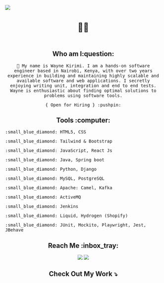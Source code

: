 <!---
waynemorphic/waynemorphic is a ✨ special ✨ repository because its `README.md` (this file) appears on your GitHub profile.
You can click the Preview link to take a look at your changes.
--->
![](https://komarev.com/ghpvc/?username=waynemorphic)

<header>
  <h1 align="center">
    👋👋 
  </h1>
</header>

<section>
  <h2 align="center">Who am I:question:</h2>
  <p align="center">
    <samp>
     🏫 My name is Wayne Kirimi. I am a hands-on software engineer based in Nairobi, Kenya, with over two years experience in building and maintaining highly scalable and available software and web applications. I secretly enjoying writing unit, integration and end to end tests. Wayne is enthusiastic about finding optimal solutions to problems using software tools.
    </samp>
  </p>
  <p align="center">
    <samp>
      { Open for Hiring } :pushpin:
    </samp>
  </p>
</section>

<section>
  <h2 align="center">Tools :computer:</h2>
  <samp>
     <p>:small_blue_diamond: HTML5, CSS</p>
     <p>:small_blue_diamond: Tailwind & Bootstrap </p>
     <p>:small_blue_diamond: JavaScript, React Js </p>
     <p>:small_blue_diamond: Java, Spring boot</p>
     <p>:small_blue_diamond: Python, Django</p>
     <p>:small_blue_diamond: MySQL, PostgreSQL</p>
     <p>:small_blue_diamond: Apache: Camel, Kafka</p>
     <p>:small_blue_diamond: ActiveMQ</p>
     <p>:small_blue_diamond: Jenkins</p>    
     <p>:small_blue_diamond: Liquid, Hydrogen (Shopify)</p>
     <p>:small_blue_diamond: JUnit, Mockito, Playwright, Jest, JBehave</p>
  </samp>
</section>

<section>
  <h1 align = "center">Reach Me :inbox_tray:</h1>
  <p align = "center">
    <a target="_blank"href="https://www.linkedin.com/in/wayne-kirimi-163438146/"><img src="https://img.shields.io/badge/linkedin-%230077B5.svg?&style=for-the-badge&logo=linkedin&logoColor=white" /></a>
    <a href="mailto:kirimiwayne@gmail.com?subject=Hello%20Wayne,%20From%20Github"><img src="https://img.shields.io/badge/Gmail-D14836?style=for-the-badge&logo=gmail&logoColor=white"/></a>
  </p>
</section>

<h2 align="center">Check Out My Work ⤵️ </h2>
